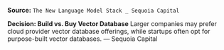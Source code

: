 **Source:** `The New Language Model Stack _ Sequoia Capital`

**Decision: Build vs. Buy Vector Database**
Larger companies may prefer cloud provider vector database offerings, while startups often opt for purpose-built vector databases. — Sequoia Capital
